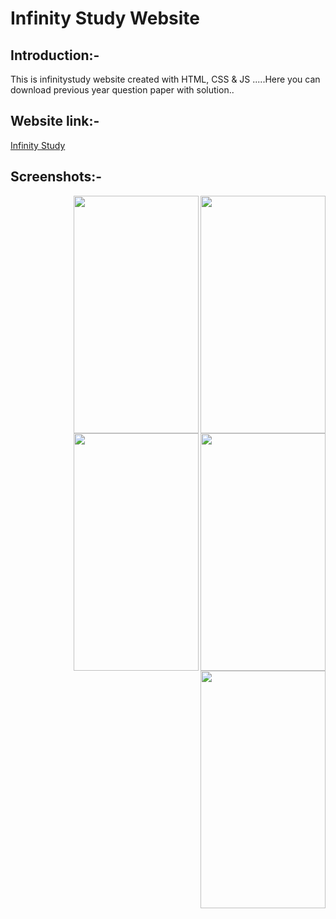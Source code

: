 <h1>Infinity Study Website</h1>
<h2>Introduction:-</h2>
This is infinitystudy website created with HTML, CSS & JS .....Here you can download previous year question paper with solution..
<h2>Website link:-</h2>
<a href="https://infinitystudy.gq">Infinity Study</a>
<h2>Screenshots:-</h2>
<img align="right"  src="Untitled1.jpg" width="200px" height="380px">
<img align="right"  src="Untitled2.jpg" width="200px" height="380px">
<img align="right"  src="Untitled3.jpg" width="200px" height="380px">
<img align="right"  src="Untitled5.jpg" width="200px" height="380px">
<img align="right" src="Untitled6.jpg" width="200px" height="380px">
